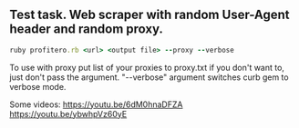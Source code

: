 ## Test task. Web scraper with random User-Agent header and random proxy.
```ruby 
ruby profitero.rb <url> <output file> --proxy --verbose
```

To use with proxy put list of your proxies to proxy.txt if you don't want to, just don't pass the argument. "--verbose" argument switches curb gem to verbose mode. 

Some videos:
https://youtu.be/6dM0hnaDFZA
https://youtu.be/ybwhpVz60yE
